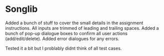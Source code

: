# Songlib

Added a bunch of stuff to cover the small details in the assignment instructions. All inputs are trimmed of leading and trailing spaces. Added a bunch of pop-up dialogue boxes to confirm all user actions (add/edit/delete). Added error dialogues for any errors. 

Tested it a bit but I problably didnt think of all test cases. 
